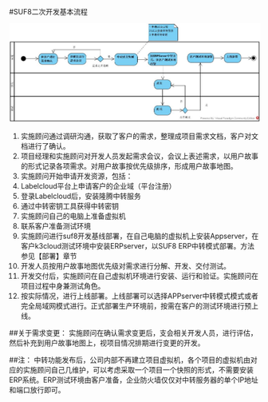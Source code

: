 #SUF8二次开发基本流程

![](/assets/二开流程.jpg)

1. 实施顾问通过调研沟通，获取了客户的需求，整理成项目需求文档，客户对文档进行了确认。
2. 项目经理和实施顾问对开发人员发起需求会议，会议上表述需求，以用户故事的形式记录各项需求。对用户故事按优先级排序，形成用户故事地图。
3. 实施顾问开始申请开发资源，包括：
 1. Labelcloud平台上申请客户的企业域（平台注册）
 2. 登录Labelcloud后，安装隆腾中转服务
 3. 通过中转密钥工具获得中转密钥
 4. 实施顾问自己的电脑上准备虚拟机
 5. 联系客户准备测试环境
4. 实施顾问进行suf8开发基线部署，在自己电脑的虚拟机上安装Appserver，在客户k3cloud测试环境中安装ERPserver，以SUF8 ERP中转模式部署。方法参见【部署】章节
5. 开发人员按用户故事地图优先级对需求进行分解、开发、交付测试。
6. 开发交付后，实施顾问在自己虚拟机环境进行安装、运行和验证。实施顾问在项目过程中身兼测试角色。
7. 按实际情况，进行上线部署。上线部署可以选择APPserver中转模式模式或者完全局域网模式进行。正式部署生产环境前，按需在客户的测试环境进行预上线。

##关于需求变更：
实施顾问在确认需求变更后，支会相关开发人员，进行评估，然后补充到用户故事地图上，视项目情况排期进行变更的开发。

##注：
中转功能发布后，公司内部不再建立项目虚拟机，各个项目的虚拟机由对应的实施顾问自己几维护，可以考虑采取一个项目一个快照的形式，不需要安装ERP系统。ERP测试环境由客户准备，企业防火墙仅仅对中转服务器的单个IP地址和端口放行即可。


